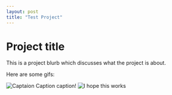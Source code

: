```yaml
---
layout: post
title: "Test Project"
---
```


# Project title

This is a project blurb which discusses what the project is about.

Here are some gifs:

![Captaion Caption caption!](https://drive.google.com/file/d/1ao1e_8AZIMKh-sSljkzR7rfj8fKmb9bQ/view?usp=drive_link)
![I hope this works](https://drive.google.com/file/d/1Uc1NmVwgJCAMLFVPwuv3_FvHHEaBYNXn/view?usp=drive_link)
